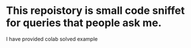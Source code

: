 # This repoistory is small code sniffet for queries that people ask me.
I have provided colab solved example
